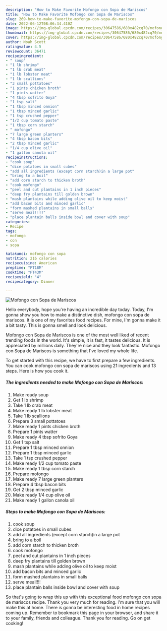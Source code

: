 ```yaml
---
description: "How to Make Favorite Mofongo con Sopa de Mariscos"
title: "How to Make Favorite Mofongo con Sopa de Mariscos"
slug: 269-how-to-make-favorite-mofongo-con-sopa-de-mariscos
date: 2022-06-12T08:06:34.410Z
image: https://img-global.cpcdn.com/recipes/30647586/680x482cq70/mofongo-con-sopa-de-mariscos-recipe-main-photo.jpg
thumbnail: https://img-global.cpcdn.com/recipes/30647586/680x482cq70/mofongo-con-sopa-de-mariscos-recipe-main-photo.jpg
cover: https://img-global.cpcdn.com/recipes/30647586/680x482cq70/mofongo-con-sopa-de-mariscos-recipe-main-photo.jpg
author: Noah Scott
ratingvalue: 4.5
reviewcount: 36471
recipeingredient:
- " soup"
- "1 lb shrimp"
- "1 lb crab meat"
- "1 lb lobster meat"
- "1 lb scallions"
- "3 small pottatoes"
- "1 pints chicken broth"
- "1 pints watter"
- "4 tbsp sofrito Goya"
- "1 tsp salt"
- "1 tbsp minced onnion"
- "1 tbsp minced garlic"
- "1 tsp crushed pepper"
- "1/2 cup tomato paste"
- "1 tbsp corn starch"
- " mofongo"
- "7 large green planters"
- "4 tbsp bacon bits"
- "2 tbsp minced garlic"
- "1/4 cup olive oil"
- "1 gallon canola oil"
recipeinstructions:
- "cook soup"
- "dice potatoes in small cubes"
- "add all ingredients (except corn starch)in a large pot"
- "bring to a boil"
- "add corn starch to thicken broth"
- "cook mofongo"
- "peel and cut plantains in 1 inch pieces"
- "deep fry plantains till golden brown"
- "mash plantains while adding olive oil to keep moist"
- "add bacon bits and minced garlic"
- "form mashed plantains in small balls"
- "serve meal!!!!"
- "place plantain balls inside bowl and cover with soup"
categories:
- Recipe
tags:
- mofongo
- con
- sopa

katakunci: mofongo con sopa 
nutrition: 216 calories
recipecuisine: American
preptime: "PT18M"
cooktime: "PT43M"
recipeyield: "4"
recipecategory: Dinner

---
```



![Mofongo con Sopa de Mariscos](https://img-global.cpcdn.com/recipes/30647586/680x482cq70/mofongo-con-sopa-de-mariscos-recipe-main-photo.jpg)

Hello everybody, hope you're having an incredible day today. Today, I'm gonna show you how to make a distinctive dish, mofongo con sopa de mariscos. It is one of my favorites food recipes. For mine, I'm gonna make it a bit tasty. This is gonna smell and look delicious.



Mofongo con Sopa de Mariscos is one of the most well liked of recent trending foods in the world. It's simple, it is fast, it tastes delicious. It is appreciated by millions daily. They're nice and they look fantastic. Mofongo con Sopa de Mariscos is something that I've loved my whole life.


To get started with this recipe, we have to first prepare a few ingredients. You can cook mofongo con sopa de mariscos using 21 ingredients and 13 steps. Here is how you cook it.

<!--inarticleads1-->

##### The ingredients needed to make Mofongo con Sopa de Mariscos:

1. Make ready  soup
1. Get 1 lb shrimp
1. Take 1 lb crab meat
1. Make ready 1 lb lobster meat
1. Take 1 lb scallions
1. Prepare 3 small pottatoes
1. Make ready 1 pints chicken broth
1. Prepare 1 pints watter
1. Make ready 4 tbsp sofrito Goya
1. Get 1 tsp salt
1. Prepare 1 tbsp minced onnion
1. Prepare 1 tbsp minced garlic
1. Take 1 tsp crushed pepper
1. Make ready 1/2 cup tomato paste
1. Make ready 1 tbsp corn starch
1. Prepare  mofongo
1. Make ready 7 large green planters
1. Prepare 4 tbsp bacon bits
1. Get 2 tbsp minced garlic
1. Make ready 1/4 cup olive oil
1. Make ready 1 gallon canola oil




<!--inarticleads2-->

##### Steps to make Mofongo con Sopa de Mariscos:

1. cook soup
1. dice potatoes in small cubes
1. add all ingredients (except corn starch)in a large pot
1. bring to a boil
1. add corn starch to thicken broth
1. cook mofongo
1. peel and cut plantains in 1 inch pieces
1. deep fry plantains till golden brown
1. mash plantains while adding olive oil to keep moist
1. add bacon bits and minced garlic
1. form mashed plantains in small balls
1. serve meal!!!!
1. place plantain balls inside bowl and cover with soup




So that's going to wrap this up with this exceptional food mofongo con sopa de mariscos recipe. Thank you very much for reading. I'm sure that you will make this at home. There is gonna be interesting food in home recipes coming up. Remember to bookmark this page in your browser, and share it to your family, friends and colleague. Thank you for reading. Go on get cooking!
